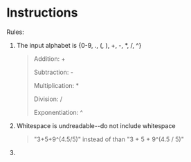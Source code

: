 # Instructions
Rules:

1. The input alphabet is {0-9, ., (, ), +, -, *, /, ^}

	> Addition: +
	>
	> Subtraction: -
	>
	> Multiplication: *
	>
	> Division: /
	>
	> Exponentiation: ^

2. Whitespace is undreadable--do not include whitespace

	> "3+5+9^(4.5/5)" instead of than "3 + 5 + 9^(4.5 / 5)"

3. 
